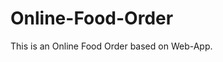 # Online-Food-Order

This is an Online Food Order based on Web-App.

















































































































































































